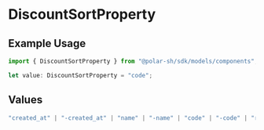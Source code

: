 # DiscountSortProperty

## Example Usage

```typescript
import { DiscountSortProperty } from "@polar-sh/sdk/models/components";

let value: DiscountSortProperty = "code";
```

## Values

```typescript
"created_at" | "-created_at" | "name" | "-name" | "code" | "-code" | "redemptions_count" | "-redemptions_count"
```